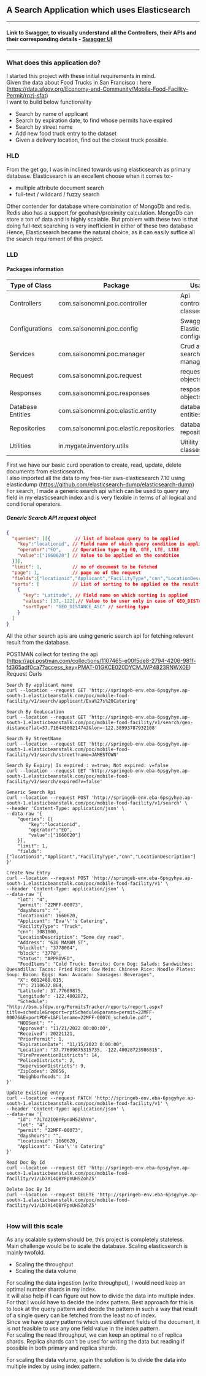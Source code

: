 ## A Search Application which uses Elasticsearch ##
***
#### Link to Swagger, to visually understand all the Controllers, their APIs and their corresponding details - [Swagger UI](http://springeb-env.eba-6psgyhye.ap-south-1.elasticbeanstalk.com/poc/swagger-ui.html#/) ###
***


### What does this application do? ###
I started this project with these initial requirements in mind.  
Given the data about Food Trucks in San Francisco : here (https://data.sfgov.org/Economy-and-Community/Mobile-Food-Facility-Permit/rqzj-sfat)  
I want to build below functionality

* Search by name of applicant
* Search by expiration date, to find whose permits have expired
* Search by street name
* Add new food truck entry to the dataset
* Given a delivery location, find out the closest truck possible.


### HLD ###
From the get go, I was in inclined towards using elasticsearch as primary database. Elasticsearch is an excellent choose when it comes to:-
* multiple attribute document search
* full-text / wildcard / fuzzy search

Other contender for database where combination of MongoDb and redis. Redis also has a support for geohash/proximity calculation.
MongoDb can store a ton of data and is highly scalable. But problem with these two is that doing full-text searching is very inefficient in either of these two database
Hence, Elasticsearch became the natural choice, as it can easily suffice all the search requirement of this project.

### LLD ###

#### Packages information ####

Type of Class               | Package                                | Usage 
--------------------------  |----------------------------------------| -------------  
Controllers                 | com.saisonomni.poc.controller          | Api controller classes
Configurations              | com.saisonomni.poc.config              | Swagger, Elasticsearch configes
Services                    | com.saisonomni.poc.manager             | Crud and search manager
Request                     | com.saisonomni.poc.request     |         request objects
Responses                   | com.saisonomni.poc.responses   |         resposne objects
Database Entities           | com.saisonomni.poc.elastic.entity  |     database entities
Repositories                | com.saisonomni.poc.elastic.repositories |database repositories
Utilities                   | in.mygate.inventory.utils              | Uitility classes

First we have our basic curd operation to create, read, update, delete documents from elasticsearch.  
I also imported all the data to my free-tier aws-elasticsearch 7.10 using elasticdump (https://github.com/elasticsearch-dump/elasticsearch-dump)  
For search, I made a generic search api which can be used to query any field in my elasticsearch index and is very flexible in terms of all logical and conditional operators.

##### Generic Search API request object #####
```json
{
  "queries": [[{         // list of boolean query to be applied
    "key":"locationid", // Field name of which query condition is applied
    "operator":"EQ",    // Operation type eg EQ, GTE, LTE, LIKE
    "value":["1660620"] // Value to be applied on the condition
  }]],
  "limit": 1,           // no of document to be fetched
  "page": 1,            // page no of the request
  "fields":["locationid","Applicant","FacilityType","cnn","LocationDescription"], // list of fields that is to be fetched
  "sorts": [            // List of sorting to be applied on the result of the query
    {
      "key": "Latitude", // Field name on which sorting is applied
      "values": [37,-122],// Value to be user only in case of GEO_DISTANCE_ASC & GEO_DISTANCE_DESC sorting
      "sortType": "GEO_DISTANCE_ASC" // sorting type
    }
  ]
}
```
All the other search apis are using generic search api for fetching relevant result from the database.

POSTMAN collect for testing the api (https://api.postman.com/collections/1107465-e00f5de8-2794-4206-981f-fd365adf0ca7?access_key=PMAT-01GKCE020DYCMJWP4823RNWX0E)  
Request Curls
```text
Search By applicant name
curl --location --request GET 'http://springeb-env.eba-6psgyhye.ap-south-1.elasticbeanstalk.com/poc/mobile-food-facility/v1/search/applicant/Eva%27s%20Catering'

Search By GeoLocation
curl --location --request GET 'http://springeb-env.eba-6psgyhye.ap-south-1.elasticbeanstalk.com/poc/mobile-food-facility/v1/search/geo-distance?lat=37.71644300214742&lon=-122.38993787932108'

Search By StreetName
curl --location --request GET 'http://springeb-env.eba-6psgyhye.ap-south-1.elasticbeanstalk.com/poc/mobile-food-facility/v1/search/street?name=JAMESTOWN'

Search By Expiry| Is expired : v=true; Not expired: v=false
curl --location --request GET 'http://springeb-env.eba-6psgyhye.ap-south-1.elasticbeanstalk.com/poc/mobile-food-facility/v1/search/expired?v=false'

Generic Search Api
curl --location --request POST 'http://springeb-env.eba-6psgyhye.ap-south-1.elasticbeanstalk.com/poc/mobile-food-facility/v1/search' \
--header 'Content-Type: application/json' \
--data-raw '{
    "queries": [{
        "key":"locationid",
        "operator":"EQ",
        "value":["1660620"]
    }],
    "limit": 1,
    "fields":["locationid","Applicant","FacilityType","cnn","LocationDescription"]
}'

Create New Entry
curl --location --request POST 'http://springeb-env.eba-6psgyhye.ap-south-1.elasticbeanstalk.com/poc/mobile-food-facility/v1' \
--header 'Content-Type: application/json' \
--data-raw '{
    "lot": "4",
    "permit": "22MFF-00073",
    "dayshours": "",
    "locationid": 1660620,
    "Applicant": "Eva'\''s Catering",
    "FacilityType": "Truck",
    "cnn": 3081000,
    "LocationDescription": "Some day road",
    "Address": "630 MAMAM ST",
    "blocklot": "3778004",
    "block": "3778",
    "Status": "APPROVED",
    "FoodItems": "Cold Truck: Burrito: Corn Dog: Salads: Sandwiches: Quesadilla: Tacos: Fried Rice: Cow Mein: Chinese Rice: Noodle Plates: Soup: Bacon: Eggs: Ham: Avacado: Sausages: Beverages",
    "X": 6012488.815,
    "Y": 2110632.864,
    "Latitude": 37.77609875,
    "Longitude": -122.4002872,
    "Schedule": "http://bsm.sfdpw.org/PermitsTracker/reports/report.aspx?title=schedule&report=rptSchedule&params=permit=22MFF-00076&ExportPDF=1&Filename=22MFF-00076_schedule.pdf",
    "NOISent": "",
    "Approved": "11/21/2022 00:00:00",
    "Received": 20221121,
    "PriorPermit": 1,
    "ExpirationDate": "11/15/2023 0:00:00",
    "Location": "37.77609875315735, -122.40028723986815",
    "FirePreventionDistricts": 14,
    "PoliceDistricts": 2,
    "SupervisorDistricts": 9,
    "ZipCodes": 28856,
    "Neighborhoods": 34
}'

Update Existing entry
curl --location --request PATCH 'http://springeb-env.eba-6psgyhye.ap-south-1.elasticbeanstalk.com/poc/mobile-food-facility/v1' \
--header 'Content-Type: application/json' \
--data-raw '{
    "id": "7L7d2IQBYFpnUHSZkhYm",
    "lot": "4",
    "permit": "22MFF-00073",
    "dayshours": "",
    "locationid": 1660620,
    "Applicant": "Eva'\''s Catering"
}'

Read Doc By Id
curl --location --request GET 'http://springeb-env.eba-6psgyhye.ap-south-1.elasticbeanstalk.com/poc/mobile-food-facility/v1/Lb7X14QBYFpnUHSZohZ5'

Delete Doc By Id
curl --location --request DELETE 'http://springeb-env.eba-6psgyhye.ap-south-1.elasticbeanstalk.com/poc/mobile-food-facility/v1/Lb7X14QBYFpnUHSZohZ5'


```

### How will this scale ###
As any scalable system should be, this project is completely stateless.  
Main challenge would be to scale the database. Scaling elasticsearch is mainly twofold.
* Scaling the throughput
* Scaling the data volume

For scaling the data ingestion (write throughput), I would need keep an optimal number shards in my index.  
It will also help if I can figure out how to divide the data into multiple index. For that I would have to decide the index pattern. Best approach for this is to look at the query pattern and decide the pattern in such a way that result of a single query can be fetched from the least no of index.  
Since we have query patterns which uses different fields of the document, it is not feasible to use any one field value in the index pattern.  
For scaling the read throughput, we can keep an optimal no of replica shards. Replica shards can't be used for writing the data but reading if possible in both primary and replica shards.   

For scaling the data volume, again the solution is to divide the data into multiple index by using index pattern. 

